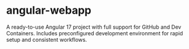 # angular-webapp
A ready-to-use Angular 17 project with full support for GitHub and Dev Containers. Includes preconfigured development environment for rapid setup and consistent workflows.
